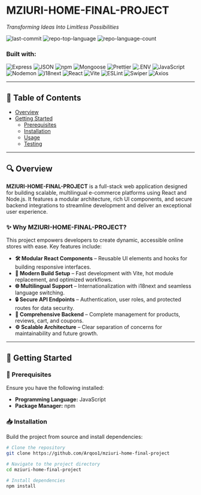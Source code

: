 # MZIURI-HOME-FINAL-PROJECT

_Transforming Ideas Into Limitless Possibilities_

![last-commit](https://img.shields.io/github/last-commit/Arqoo1/mziuri-home-final-project?style=flat&logo=git&logoColor=white&color=0080ff)
![repo-top-language](https://img.shields.io/github/languages/top/Arqoo1/mziuri-home-final-project?style=flat&color=0080ff)
![repo-language-count](https://img.shields.io/github/languages/count/Arqoo1/mziuri-home-final-project?style=flat&color=0080ff)

### Built with:

![Express](https://img.shields.io/badge/Express-000000.svg?style=flat&logo=Express&logoColor=white)
![JSON](https://img.shields.io/badge/JSON-000000.svg?style=flat&logo=JSON&logoColor=white)
![npm](https://img.shields.io/badge/npm-CB3837.svg?style=flat&logo=npm&logoColor=white)
![Mongoose](https://img.shields.io/badge/Mongoose-F04D35.svg?style=flat&logo=Mongoose&logoColor=white)
![Prettier](https://img.shields.io/badge/Prettier-F7B93E.svg?style=flat&logo=Prettier&logoColor=black)
![.ENV](https://img.shields.io/badge/.ENV-ECD53F.svg?style=flat&logo=dotenv&logoColor=black)
![JavaScript](https://img.shields.io/badge/JavaScript-F7DF1E.svg?style=flat&logo=JavaScript&logoColor=black)
![Nodemon](https://img.shields.io/badge/Nodemon-76D04B.svg?style=flat&logo=Nodemon&logoColor=white)
![i18next](https://img.shields.io/badge/i18next-26A69A.svg?style=flat&logo=i18next&logoColor=white)
![React](https://img.shields.io/badge/React-61DAFB.svg?style=flat&logo=React&logoColor=black)
![Vite](https://img.shields.io/badge/Vite-646CFF.svg?style=flat&logo=Vite&logoColor=white)
![ESLint](https://img.shields.io/badge/ESLint-4B32C3.svg?style=flat&logo=ESLint&logoColor=white)
![Swiper](https://img.shields.io/badge/Swiper-6332F6.svg?style=flat&logo=Swiper&logoColor=white)
![Axios](https://img.shields.io/badge/Axios-5A29E4.svg?style=flat&logo=Axios&logoColor=white)

---

## 📑 Table of Contents

- [Overview](#overview)
- [Getting Started](#getting-started)
  - [Prerequisites](#prerequisites)
  - [Installation](#installation)
  - [Usage](#usage)
  - [Testing](#testing)

---

## 🔍 Overview

**MZIURI-HOME-FINAL-PROJECT** is a full-stack web application designed for building scalable, multilingual e-commerce platforms using React and Node.js. It features a modular architecture, rich UI components, and secure backend integrations to streamline development and deliver an exceptional user experience.

### ✨ Why MZIURI-HOME-FINAL-PROJECT?

This project empowers developers to create dynamic, accessible online stores with ease. Key features include:

- **🛠️ Modular React Components** – Reusable UI elements and hooks for building responsive interfaces.
- **🚀 Modern Build Setup** – Fast development with Vite, hot module replacement, and optimized workflows.
- **🌐 Multilingual Support** – Internationalization with i18next and seamless language switching.
- **🔒 Secure API Endpoints** – Authentication, user roles, and protected routes for data security.
- **🎯 Comprehensive Backend** – Complete management for products, reviews, cart, and coupons.
- **⚙️ Scalable Architecture** – Clear separation of concerns for maintainability and future growth.

---

## 🚀 Getting Started

### 🔧 Prerequisites

Ensure you have the following installed:

- **Programming Language:** JavaScript
- **Package Manager:** npm

### 📥 Installation

Build the project from source and install dependencies:

```bash
# Clone the repository
git clone https://github.com/Arqoo1/mziuri-home-final-project

# Navigate to the project directory
cd mziuri-home-final-project

# Install dependencies
npm install

